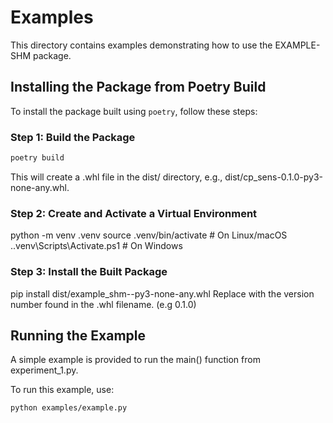 # Examples

This directory contains examples demonstrating how to use the EXAMPLE-SHM package.

## Installing the Package from Poetry Build

To install the package built using `poetry`, follow these steps:

### Step 1: Build the Package

```bash
poetry build
```

This will create a .whl file in the dist/ directory, e.g., dist/cp_sens-0.1.0-py3-none-any.whl. 

### Step 2: Create and Activate a Virtual Environment

python -m venv .venv
source .venv/bin/activate        # On Linux/macOS
.\.venv\Scripts\Activate.ps1     # On Windows

### Step 3: Install the Built Package
pip install dist/example_shm-<version>-py3-none-any.whl
Replace <version> with the version number found in the .whl filename. (e.g 0.1.0)


## Running the Example

A simple example is provided to run the main() function from experiment_1.py.

To run this example, use:
```bash
python examples/example.py
```
